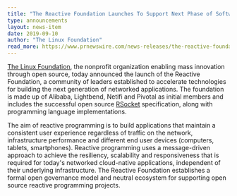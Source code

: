 ```yaml
---
title: "The Reactive Foundation Launches To Support Next Phase of Software Architecture"
type: announcements
layout: news-item
date: 2019-09-10
author: "The Linux Foundation"
read_more: https://www.prnewswire.com/news-releases/the-reactive-foundation-launches-to-support-next-phase-of-software-architecture-300914733.html
---
```


[The Linux Foundation](https://www.linuxfoundation.org/), the nonprofit organization enabling mass innovation through open source, today announced the launch of the Reactive Foundation, a community of leaders established to accelerate technologies for building the next generation of networked applications. The foundation is made up of Alibaba, Lightbend, Netifi and Pivotal as initial members and includes the successful open source [RSocket](https://github.com/rsocket) specification, along with programming language implementations.

<!-- more -->

The aim of reactive programming is to build applications that maintain a consistent user experience regardless of traffic on the network, infrastructure performance and different end user devices (computers, tablets, smartphones). Reactive programming uses a message-driven approach to achieve the resiliency, scalability and responsiveness that is required for today's networked cloud-native applications, independent of their underlying infrastructure. The Reactive Foundation establishes a formal open governance model and neutral ecosystem for supporting open source reactive programming projects.
